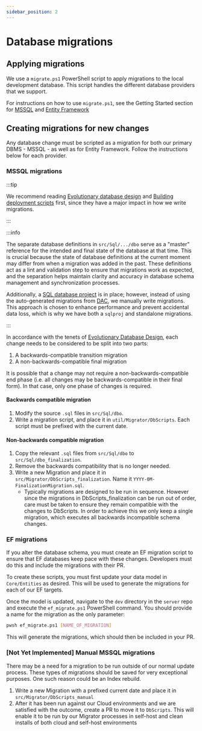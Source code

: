 ```yaml
---
sidebar_position: 2
---
```


# Database migrations

## Applying migrations

We use a `migrate.ps1` PowerShell script to apply migrations to the local development database. This
script handles the different database providers that we support.

For instructions on how to use `migrate.ps1`, see the Getting Started section for
[MSSQL](../../getting-started/server/database/mssql/index.md#updating-the-database) and
[Entity Framework](../../getting-started/server/database/ef/index.mdx#migrations)

## Creating migrations for new changes

Any database change must be scripted as a migration for both our primary DBMS - MSSQL - as well as
for Entity Framework. Follow the instructions below for each provider.

### MSSQL migrations

:::tip

We recommend reading [Evolutionary database design](./edd.mdx) and
[Building deployment scripts](./scripts) first, since they have a major impact in how we write
migrations.

:::

:::info

The separate database definitions in `src/Sql/.../dbo` serve as a "master" reference for the
intended and final state of the database at that time. This is crucial because the state of database
definitions at the current moment may differ from when a migration was added in the past. These
definitions act as a lint and validation step to ensure that migrations work as expected, and the
separation helps maintain clarity and accuracy in database schema management and synchronization
processes.

Additionally, a
[SQL database project](https://learn.microsoft.com/en-us/azure-data-studio/extensions/sql-database-project-extension-sdk-style-projects)
is in place; however, instead of using the auto-generated migrations from
[DAC](https://learn.microsoft.com/en-us/sql/relational-databases/data-tier-applications/data-tier-applications?view=sql-server-ver16),
we manually write migrations. This approach is chosen to enhance performance and prevent accidental
data loss, which is why we have both a `sqlproj` and standalone migrations.

:::

In accordance with the tenets of [Evolutionary Database Design](./edd.mdx), each change needs to be
considered to be split into two parts:

1. A backwards-compatible transition migration
2. A non-backwards-compatible final migration

It is possible that a change may not require a non-backwards-compatible end phase (i.e. all changes
may be backwards-compatible in their final form). In that case, only one phase of changes is
required.

#### Backwards compatible migration

1. Modify the source `.sql` files in `src/Sql/dbo`.
2. Write a migration script, and place it in `util/Migrator/DbScripts`. Each script must be prefixed
   with the current date.

#### Non-backwards compatible migration

1. Copy the relevant `.sql` files from `src/Sql/dbo` to `src/Sql/dbo_finalization`.
2. Remove the backwards compatibility that is no longer needed.
3. Write a new Migration and place it in `src/Migrator/DbScripts_finalization`. Name it
   `YYYY-0M-FinalizationMigration.sql`.
   - Typically migrations are designed to be run in sequence. However since the migrations in
     DbScripts_finalization can be run out of order, care must be taken to ensure they remain
     compatible with the changes to DbScripts. In order to achieve this we only keep a single
     migration, which executes all backwards incompatible schema changes.

### EF migrations

If you alter the database schema, you must create an EF migration script to ensure that EF databases
keep pace with these changes. Developers must do this and include the migrations with their PR.

To create these scripts, you must first update your data model in `Core/Entities` as desired. This
will be used to generate the migrations for each of our EF targets.

Once the model is updated, navigate to the `dev` directory in the `server` repo and execute the
`ef_migrate.ps1` PowerShell command. You should provide a name for the migration as the only
parameter:

```bash
pwsh ef_migrate.ps1 [NAME_OF_MIGRATION]
```

This will generate the migrations, which should then be included in your PR.

### [Not Yet Implemented] Manual MSSQL migrations

There may be a need for a migration to be run outside of our normal update process. These types of
migrations should be saved for very exceptional purposes. One such reason could be an Index rebuild.

1. Write a new Migration with a prefixed current date and place it in
   `src/Migrator/DbScripts_manual`
2. After it has been run against our Cloud environments and we are satisfied with the outcome,
   create a PR to move it to `DbScripts`. This will enable it to be run by our Migrator processes in
   self-host and clean installs of both cloud and self-host environments
